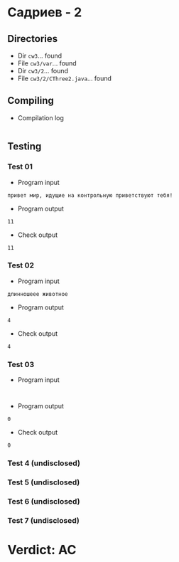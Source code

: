 # Садриев - 2
## Directories
- Dir `cw3`... found
- File `cw3/var`... found
- Dir `cw3/2`... found
- File `cw3/2/CThree2.java`... found
## Compiling
- Compilation log
```

```
## Testing
### Test 01
- Program input
```
привет мир, идущие на контрольную приветствуют тебя!

```
- Program output
```
11

```
- Check output
```
11

```
### Test 02
- Program input
```
длинношеее животное

```
- Program output
```
4

```
- Check output
```
4

```
### Test 03
- Program input
```


```
- Program output
```
0

```
- Check output
```
0

```
### Test 4 (undisclosed)
### Test 5 (undisclosed)
### Test 6 (undisclosed)
### Test 7 (undisclosed)
# Verdict: AC
